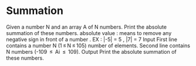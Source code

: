 # Summation
Given a number N and an array A of N numbers. Print the absolute summation of these numbers.  absolute value : means to remove any negative sign in front of a number .  EX : |-5| = 5 , |7| = 7 Input  First line contains a number N (1 ≤ N ≤ 105) number of elements.  Second line contains N numbers (-109  ≤  Ai  ≤  109). Output  Print the absolute summation of these numbers.
